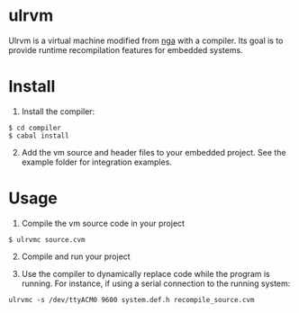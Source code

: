 # ulrvm

Ulrvm is a virtual machine modified from [nga](https://github.com/crcx/nga) with a compiler. Its goal is to provide runtime recompilation features for embedded systems.

# Install

1. Install the compiler:

```
$ cd compiler
$ cabal install
```

2. Add the vm source and header files to your embedded project.
See the example folder for integration examples.

# Usage

1. Compile the vm source code in your project 
```
$ ulrvmc source.cvm
```

2. Compile and run your project 

3. Use the compiler to dynamically replace code while the program is running.
For instance, if using a serial connection to the running system:
```
ulrvmc -s /dev/ttyACM0 9600 system.def.h recompile_source.cvm
```

